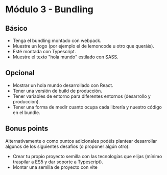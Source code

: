 # Módulo 3 - Bundling

## Básico

- Tenga el bundling montado con webpack.
- Muestre un logo (por ejemplo el de lemoncode u otro que queráis).
- Esté montada con Typescript.
- Muestre el texto "hola mundo" estilado con SASS.​

## Opcional

- Mostrar un hola mundo desarrollado con React.
- Tener una versión de build de producción.
- Tener variables de entorno para diferentes entornos (desarrollo y producción).
- Tener una forma de medir cuanto ocupa cada librería y nuestro código en el bundle.​

## Bonus points

​Alternativamente o como puntos adicionales podéis plantear desarrollar algunos de los siguientes desafíos (o proponer algún otro):​

- Crear tu propio proyecto semilla con las tecnologías que elijas (mínimo traspilar a ES5 y dar soporte a Typescript).
- Montar una semilla de proyecto con vite
